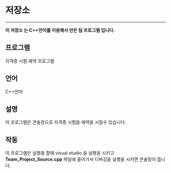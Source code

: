 # 저장소
***
**이 저장소 는 C++언어를 이용해서 만든 팀 프로그램 입니다.**
## 프로그램 
자격증 시험 예약 프로그램
## 언어 
C++언어
## 설명 
이 프로그램은 콘솔창으로 자격증 시험을 예약을 시킬수 있습니다.
## 작동
이 프로그램은 실행을 할때 visual studio 을 실행을 시키고 **Team_Project_Source.cpp** 파일에 들어가서 디버깅을 실행을 시키면 콘솔창이 뜹니다.






